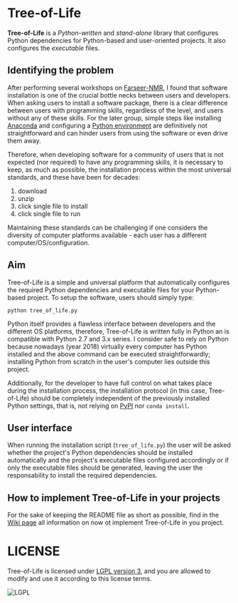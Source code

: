 # Tree-of-Life

**Tree-of-Life** is a _Python-written_ and _stand-alone_ library that configures Python dependencies for Python-based and user-oriented projects. It also configures the _executable_ files.

## Identifying the problem

After performing several workshops on [Farseer-NMR](https://github.com/Farseer-NMR/FarSeer-NMR), I found that software installation is one of the crucial bottle necks between users and developers. When asking users to install a software package, there is a clear difference between users with programming skills, regardless of the level, and users without any of these skills. For the later group, simple steps like installing [Anaconda](https://www.anaconda.com/) and configuring a [Python environment](https://conda.io/docs/user-guide/tasks/manage-environments.html) are definitively not straightforward and can hinder users from using the software or even drive them away.

Therefore, when developing software for a community of users that is not expected (nor required) to have any programming skills, it is necessary to keep, as much as possible, the installation process within the most universal standards, and these have been for decades:

1. download
1. unzip
1. click single file to install
1. click single file to run

Maintaining these standards can be challenging if one considers the diversity of computer platforms available - each user has a different computer/OS/configuration.

## Aim

Tree-of-Life is a simple and universal platform that automatically configures the required Python dependencies and executable files for your Python-based project. To setup the software, users should simply type:

```
python tree_of_life.py
```

Python itself provides a flawless interface between developers and the different OS platforms, therefore, Tree-of-Life is written fully in Python an is compatible with Python 2.7 and 3.x series. I consider safe to rely on Python because nowadays (year 2018) virtually every computer has Python installed and the above command can be executed straightforwardly; installing Python from scratch in the user's computer lies outside this project.

Additionally, for the developer to have full control on what takes place during the installation process, the installation protocol (in this case, Tree-of-Life) should be completely independent of the previously installed Python settings, that is, not relying on [PyPI](https://pypi.org/) nor `conda install`.

## User interface

When running the installation script (`tree_of_life.py`) the user will be asked whether the project's Python dependencies should be installed automatically and the project's executable files configured accordingly or if only the executable files should be generated, leaving the user the responsability to install the required dependencies.

## How to implement Tree-of-Life in your projects

For the sake of keeping the README file as short as possible, find in the [Wiki page](https://github.com/joaomcteixeira/Tree-of-Life/wiki) all information on now ot implement Tree-of-Life in you project.

# LICENSE

Tree-of-Life is licensed under [LGPL version 3](https://github.com/joaomcteixeira/Tree-of-Life/blob/master/LICENSE), and you are allowed to modify and use it according to this license terms.

![LGPL](https://www.gnu.org/graphics/lgplv3-with-text-154x68.png)
